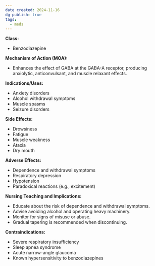 ```yaml
---
date created: 2024-11-16
dg-publish: true
tags:
  - meds
---
```

**Class:**
- Benzodiazepine

**Mechanism of Action (MOA):**
- Enhances the effect of GABA at the GABA-A receptor, producing anxiolytic, anticonvulsant, and muscle relaxant effects.

**Indications/Uses:**
- Anxiety disorders
- Alcohol withdrawal symptoms
- Muscle spasms
- Seizure disorders

**Side Effects:**
- Drowsiness
- Fatigue
- Muscle weakness
- Ataxia
- Dry mouth

**Adverse Effects:**
- Dependence and withdrawal symptoms
- Respiratory depression
- Hypotension
- Paradoxical reactions (e.g., excitement)

**Nursing Teaching and Implications:**
- Educate about the risk of dependence and withdrawal symptoms.
- Advise avoiding alcohol and operating heavy machinery.
- Monitor for signs of misuse or abuse.
- Gradual tapering is recommended when discontinuing.

**Contraindications:**
- Severe respiratory insufficiency
- Sleep apnea syndrome
- Acute narrow-angle glaucoma
- Known hypersensitivity to benzodiazepines